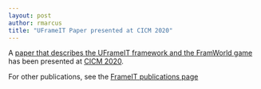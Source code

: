 ```yaml
---
layout: post
author: rmarcus
title: "UFrameIT Paper presented at CICM 2020"
---
```

A
 [paper that describes the UFrameIT framework and the FramWorld game](https://kwarc.info/kohlhase/papers/cicm20-frameit.pdf)
 has been presented at  [CICM 2020](https://cicm-conference.org/2020/cicm.php).

For other publications, see the [FrameIT publications page](https://kwarc.github.io/bibs/frameit/)
